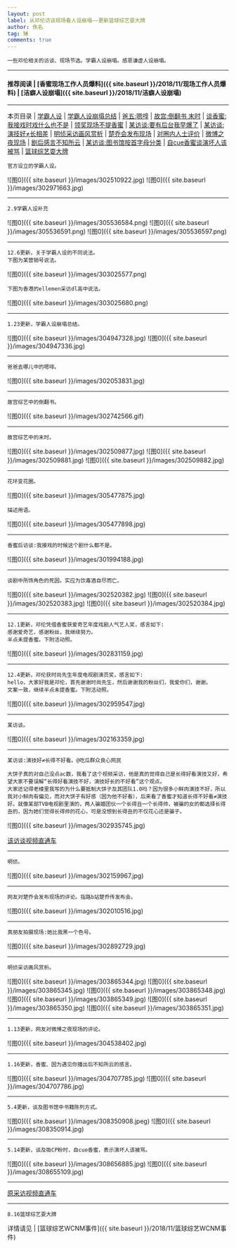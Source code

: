 ```yaml
---
layout: post
label: 从邓伦访谈现场看人设崩塌——更新篮球综艺耍大牌
author: 佚名
tag: 锤
comments: true
---
```


    一些邓伦相关的访谈、现场节选。学霸人设崩塌。感恩谦虚人设崩塌。
    
---

#### 推荐阅读 | [香蜜现场工作人员爆料]({{ site.baseurl }}/2018/11/现场工作人员爆料) | [洁癖人设崩塌]({{ site.baseurl }}/2018/11/洁癖人设崩塌) 

---
本页目录 \| [学霸人设](#dxjjn) \| [学霸人设崩塌总结](#dxjjo) \| [爸五:嗯啍](#dxjjb) \| [故宫:倒翻书 末时](#dxjja) \| [谈香蜜:我接戏时戏什么也不是](#dxjjd) \| [领奖现场不提香蜜](#dxjjm)  \| [某访谈:要有后台我早爆了](#dxjjc)  \| [某访谈:演技好≠长相差](#dxjjg) \| [明侦采访画风赏析](#dxjjf) \| [楚乔会发布现场](#dxjje) \| [对圈内人士评价](#dxjjh) \| [微博之夜现场](#dxjji) \| [剧后感言不知所云](#dxjjj) \| [某访谈:图书馆按首字母分类](#dxjjk) \| [自cue香蜜谈演坏人该被骂](#dxjjl) \| [篮球综艺耍大牌](#dxjjq)


<a class="anchor" name="dxjjn"></a>

    官方设立的学霸人设。
    
![图0]({{ site.baseurl }}/images/302510922.jpg)
![图0]({{ site.baseurl }}/images/302971663.jpg)

---
   
    2.9学霸人设补充

![图0]({{ site.baseurl }}/images/305536584.png)
![图0]({{ site.baseurl }}/images/305536591.png)
![图0]({{ site.baseurl }}/images/305536597.png)


---

    12.6更新，关于学霸人设的不同说法。
    下图为某营销号说法。

![图0]({{ site.baseurl }}/images/303025577.png)

    下图为香港的ellemen采访dl高中说法。
    
![图0]({{ site.baseurl }}/images/303025680.png)

---
    
<a class="anchor" name="dxjjo"></a>

    1.23更新，学霸人设崩塌总结。
    
![图0]({{ site.baseurl }}/images/304947328.jpg)
![图0]({{ site.baseurl }}/images/304947336.jpg)

---
    
<a class="anchor" name="dxjjb"></a>

    爸爸去哪儿中的嗯啍。
    
![图0]({{ site.baseurl }}/images/302053831.jpg)

---

<a class="anchor" name="dxjja"></a>

    故宫综艺中的倒翻书。

![图0]({{ site.baseurl }}/images/302742566.gif)

---

    故宫综艺中的末时。
    
![图0]({{ site.baseurl }}/images/302509877.jpg)
![图0]({{ site.baseurl }}/images/302509881.jpg)
![图0]({{ site.baseurl }}/images/302509882.jpg)

---

    花环变花圈。
    
![图0]({{ site.baseurl }}/images/305477875.jpg)

    描述用语。
    
![图0]({{ site.baseurl }}/images/305477898.jpg)

---

<a class="anchor" name="dxjjd"></a>

    香蜜后访谈:我接戏的时候这个剧什么都不是。
    
![图0]({{ site.baseurl }}/images/301994188.jpg)

---

    谈剧中所饰角色的死因。实应为饮毒酒自尽而亡。
    
![图0]({{ site.baseurl }}/images/302520382.jpg)
![图0]({{ site.baseurl }}/images/302520383.jpg)
![图0]({{ site.baseurl }}/images/302520384.jpg)
    

---

<a class="anchor" name="dxjjm"></a>

    12.1更新，邓伦凭借香蜜获爱奇艺年度戏剧人气艺人奖，感言如下:
    感谢爱奇艺，感谢粉丝，我继续努力。
    半点未提香蜜。下附活动照。
    
![图0]({{ site.baseurl }}/images/302831159.jpg)
    
---  
    
    12.4更新，邓伦获时尚先生年度电视剧演员奖，感言如下:
    hello，大家好我是邓伦，首先谢谢时尚先生，然后谢谢我的粉丝们，我爱你们，谢谢。
    文案一致，继续半点未提香蜜。下附活动照。
    
![图0]({{ site.baseurl }}/images/302959547.jpg)

---

<a class="anchor" name="dxjjc"></a>

    某访谈。
    
![图0]({{ site.baseurl }}/images/302163359.jpg)
    
    
---

<a class="anchor" name="dxjjg"></a>

    某访谈:演技好≠长得不好看。@吃瓜群众良心网民
    
    大饼子真的对自己没点ac数，我看了这个视频采访，他是真的觉得自己是长得好看演技又好，希望大家不要误解“长得好看演技不好，演技好长的不好看”这个观点。
    大家还记得老楼里我写的为什么要抵制大饼子及其团队1.0吗？因为很多小鲜肉演技不好，所以我对小鲜肉有偏见，而对大饼子有好感（因为他不好看），后来看了香蜜才知道长得不好看≠演技好。就像某部TVB电视剧里演的，两人骗婚团伙一个长得丑一个长得帅，被骗的女的都选择长得丑的，因为她们觉得长得帅的花心，可是没想到长得丑的不仅花心还是骗子。
    
    
![图0]({{ site.baseurl }}/images/302935745.jpg)

[该访谈视频直通车](http://p.weibo.com/show/channerWbH5/1034:8b71894c3193c9817a981e9850f564e9)

---

<a class="anchor" name="dxjjf"></a>

    明侦。
    
![图0]({{ site.baseurl }}/images/302159967.jpg)


---

<a class="anchor" name="dxjje"></a>
    
    网友对楚乔会发布现场的评论。指路b站楚乔传发布会。
    
![图0]({{ site.baseurl }}/images/302010516.jpg)

---

<a class="anchor" name="dxjjh"></a>

    真朋友拍摄现场:她比我黑一个色号。

![图0]({{ site.baseurl }}/images/302892729.jpg)

---


    明侦采访画风赏析。

![图0]({{ site.baseurl }}/images/303865344.jpg)
![图0]({{ site.baseurl }}/images/303865345.jpg)
![图0]({{ site.baseurl }}/images/303865348.jpg)
![图0]({{ site.baseurl }}/images/303865349.jpg)
![图0]({{ site.baseurl }}/images/303865350.jpg)
![图0]({{ site.baseurl }}/images/303865351.jpg)



---

<a class="anchor" name="dxjji"></a>
    
    1.13更新，网友对微博之夜现场的评论。
    
![图0]({{ site.baseurl }}/images/304538402.jpg)



---

<a class="anchor" name="dxjjj"></a>
    
    1.16更新，香蜜、因为遇见你播出后不知所云的感言。
    
![图0]({{ site.baseurl }}/images/304707785.jpg)
![图0]({{ site.baseurl }}/images/304707786.jpg)



---

<a class="anchor" name="dxjjk"></a>
    
    5.4更新，谈及图书馆中书籍陈列方式。
    
![图0]({{ site.baseurl }}/images/308350908.jpeg)
![图0]({{ site.baseurl }}/images/308350914.jpg)



---

<a class="anchor" name="dxjjl"></a>
    
    5.14更新，谈及吸CP粉时，自cue香蜜，表示演坏人该被骂。
    
![图0]({{ site.baseurl }}/images/308656885.jpg)
![图0]({{ site.baseurl }}/images/308655109.jpg)

---

[原采访视频直通车](https://weibo.com/1878335471/HtYnk9ATo?type=comment)

---


<a class="anchor" name="dxjjq"></a>

    8.16篮球综艺耍大牌

详情请见 \| [篮球综艺WCNM事件]({{ site.baseurl }}/2018/11/篮球综艺WCNM事件)